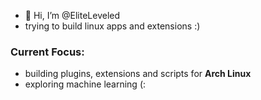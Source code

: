 - 👋 Hi, I’m @EliteLeveled
- trying to build linux apps and extensions :)
### Current Focus:
- building plugins, extensions and scripts for **Arch Linux**
- exploring machine learning (:

 
<!---
EliteLeveled/EliteLeveled is a ✨ special ✨ repository because its `README.md` (this file) appears on your GitHub profile.
You can click the Preview link to take a look at your changes.
--->
